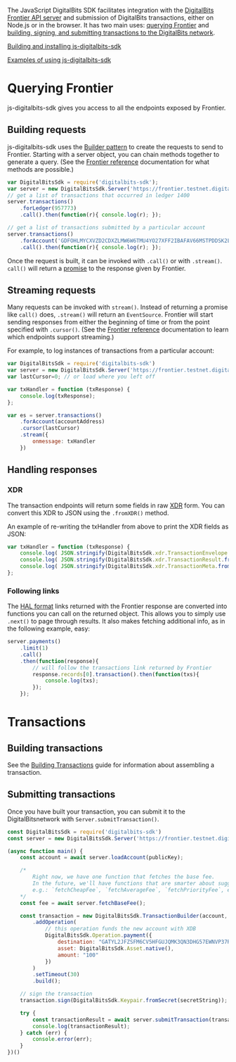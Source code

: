 The JavaScript DigitalBits SDK facilitates integration with the [DigitalBits Frontier API server](https://github.com/xdbfoundation/go/tree/master/services/frontier) and submission of DigitalBits transactions, either on Node.js or in the browser. It has two main uses: [querying Frontier](#querying-frontier) and [building, signing, and submitting transactions to the DigitalBits network](#building-transactions).

[Building and installing js-digitalbits-sdk](https://github.com/xdbfoundation/js-digitalbits-sdk)

[Examples of using js-digitalbits-sdk](./examples.md)

# Querying Frontier
js-digitalbits-sdk gives you access to all the endpoints exposed by Frontier.

## Building requests
js-digitalbits-sdk uses the [Builder pattern](https://en.wikipedia.org/wiki/Builder_pattern) to create the requests to send
to Frontier. Starting with a server object, you can chain methods together to generate a query.
(See the [Frontier reference](https://github.com/xdbfoundation/go/blob/master/services/frontier/internal/docs/reference/readme.md) documentation for what methods are possible.)

```javascript
var DigitalBitsSdk = require('digitalbits-sdk');
var server = new DigitalBitsSdk.Server('https://frontier.testnet.digitalbits.io');
// get a list of transactions that occurred in ledger 1400
server.transactions()
    .forLedger(957773)
    .call().then(function(r){ console.log(r); });

// get a list of transactions submitted by a particular account
server.transactions()
    .forAccount('GDFOHLMYCXVZD2CDXZLMW6W6TMU4YO27XFF2IBAFAV66MSTPDDSK2LAY')
    .call().then(function(r){ console.log(r); });
```

Once the request is built, it can be invoked with `.call()` or with `.stream()`. `call()` will return a
[promise](https://developer.mozilla.org/en-US/docs/Web/JavaScript/Reference/Global_Objects/Promise) to the response given by Frontier.

## Streaming requests
Many requests can be invoked with `stream()`. Instead of returning a promise like `call()` does, `.stream()` will return an `EventSource`.
Frontier will start sending responses from either the beginning of time or from the point specified with `.cursor()`.
(See the [Frontier reference](https://github.com/xdbfoundation/go/blob/master/services/frontier/internal/docs/reference/readme.md) documentation to learn which endpoints support streaming.)

For example, to log instances of transactions from a particular account:

```javascript
var DigitalBitsSdk = require('digitalbits-sdk')
var server = new DigitalBitsSdk.Server('https://frontier.testnet.digitalbits.io');
var lastCursor=0; // or load where you left off

var txHandler = function (txResponse) {
    console.log(txResponse);
};

var es = server.transactions()
    .forAccount(accountAddress)
    .cursor(lastCursor)
    .stream({
        onmessage: txHandler
    })
```

## Handling responses

### XDR
The transaction endpoints will return some fields in raw [XDR](https://github.com/xdbfoundation/docs/blob/master/guides/concepts/xdr.md)
form. You can convert this XDR to JSON using the `.fromXDR()` method.

An example of re-writing the txHandler from above to print the XDR fields as JSON:

```javascript
var txHandler = function (txResponse) {
    console.log( JSON.stringify(DigitalBitsSdk.xdr.TransactionEnvelope.fromXDR(txResponse.envelope_xdr, 'base64')) );
    console.log( JSON.stringify(DigitalBitsSdk.xdr.TransactionResult.fromXDR(txResponse.result_xdr, 'base64')) );
    console.log( JSON.stringify(DigitalBitsSdk.xdr.TransactionMeta.fromXDR(txResponse.result_meta_xdr, 'base64')) );
};

```


### Following links
The [HAL format](https://github.com/xdbfoundation/go/blob/master/services/frontier/internal/docs/reference/responses.md) links returned with the Frontier response are converted into functions you can call on the returned object.
This allows you to simply use `.next()` to page through results. It also makes fetching additional info, as in the following example, easy:

```js
server.payments()
    .limit(1)
    .call()
    .then(function(response){
        // will follow the transactions link returned by Frontier
        response.records[0].transaction().then(function(txs){
            console.log(txs);
        });
    });
```


# Transactions

## Building transactions

See the [Building Transactions](https://github.com/xdbfoundation/js-digitalbits-base/blob/master/docs/reference/building-transactions.md) guide for information about assembling a transaction.

## Submitting transactions
Once you have built your transaction, you can submit it to the DigitalBitsnetwork with `Server.submitTransaction()`.

```javascript
const DigitalBitsSdk = require('digitalbits-sdk')
const server = new DigitalBitsSdk.Server('https://frontier.testnet.digitalbits.io');

(async function main() {
    const account = await server.loadAccount(publicKey);

    /*
        Right now, we have one function that fetches the base fee.
        In the future, we'll have functions that are smarter about suggesting fees,
        e.g.: `fetchCheapFee`, `fetchAverageFee`, `fetchPriorityFee`, etc.
    */
    const fee = await server.fetchBaseFee();

    const transaction = new DigitalBitsSdk.TransactionBuilder(account, { fee, networkPassphrase: DigitalBitsSdk.Networks.TESTNET })
        .addOperation(
            // this operation funds the new account with XDB
            DigitalBitsSdk.Operation.payment({
                destination: "GATYL2JFZSFM6CV5HFGUJQMK3QN3DHG57EWNVP37RVUV5GHZDDG2M7C6",
                asset: DigitalBitsSdk.Asset.native(),
                amount: "100"
            })
        )
        .setTimeout(30)
        .build();

    // sign the transaction
    transaction.sign(DigitalBitsSdk.Keypair.fromSecret(secretString));

    try {
        const transactionResult = await server.submitTransaction(transaction);
        console.log(transactionResult);
    } catch (err) {
        console.error(err);
    }
})()
```
